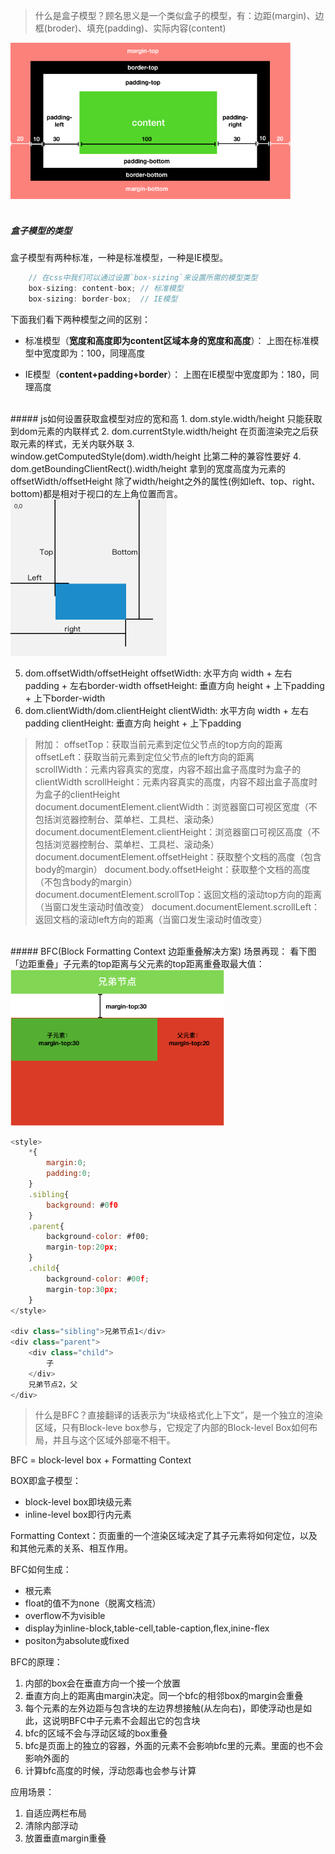 > 什么是盒子模型？顾名思义是一个类似盒子的模型，有：边距(margin)、边框(broder)、填充(padding)、实际内容(content)

<img src="./images/box/box.png" height='250px'/>
<br/>
<br/>

##### 盒子模型的类型
盒子模型有两种标准，一种是标准模型，一种是IE模型。

```javascript
    // 在css中我们可以通过设置`box-sizing`来设置所需的模型类型
    box-sizing: content-box; // 标准模型
    box-sizing: border-box;  // IE模型
```

下面我们看下两种模型之间的区别：
- 标准模型（<b>宽度和高度即为content区域本身的宽度和高度</b>）：
    上图在标准模型中宽度即为：100，同理高度


- IE模型（<b>content+padding+border</b>）：
    上图在IE模型中宽度即为：180，同理高度



<br/>
##### js如何设置获取盒模型对应的宽和高
1. dom.style.width/height
    只能获取到dom元素的内联样式
2. dom.currentStyle.width/height
    在页面渲染完之后获取元素的样式，无关内联外联
3. window.getComputedStyle(dom).width/height
    比第二种的兼容性要好
4. dom.getBoundingClientRect().width/height
   拿到的宽度高度为元素的offsetWidth/offsetHeight      
   除了width/height之外的属性(例如left、top、right、bottom)都是相对于视口的左上角位置而言。
   <img src="./images/box/boundingClient.png" height='250px'/>
    
5. dom.offsetWidth/offsetHeight
   offsetWidth: 水平方向 width + 左右padding + 左右border-width
   offsetHeight: 垂直方向 height + 上下padding + 上下border-width
6. dom.clientWidth/dom.clientHeight
    clientWidth: 水平方向 width + 左右padding
    clientHeight: 垂直方向 height + 上下padding

> 附加：
    offsetTop：获取当前元素到定位父节点的top方向的距离
    offsetLeft：获取当前元素到定位父节点的left方向的距离<br/>
    scrollWidth：元素内容真实的宽度，内容不超出盒子高度时为盒子的clientWidth
    scrollHeight：元素内容真实的高度，内容不超出盒子高度时为盒子的clientHeight<br/>
    document.documentElement.clientWidth：浏览器窗口可视区宽度（不包括浏览器控制台、菜单栏、工具栏、滚动条）
    document.documentElement.clientHeight：浏览器窗口可视区高度（不包括浏览器控制台、菜单栏、工具栏、滚动条）<br/>
    document.documentElement.offsetHeight：获取整个文档的高度（包含body的margin）
    document.body.offsetHeight：获取整个文档的高度（不包含body的margin）<br/>
    document.documentElement.scrollTop：返回文档的滚动top方向的距离（当窗口发生滚动时值改变）
    document.documentElement.scrollLeft：返回文档的滚动left方向的距离（当窗口发生滚动时值改变）


<br/>
##### BFC(Block Formatting Context 边距重叠解决方案)
场景再现：
看下图「边距重叠」子元素的top距离与父元素的top距离重叠取最大值：
<img src="./images/box/1.png" height='250px'/>

```javascript
<style>
    *{
        margin:0;
        padding:0;
    }
    .sibling{
        background: #0f0
    }
    .parent{
        background-color: #f00;
        margin-top:20px;
    }
    .child{
        background-color: #00f;
        margin-top:30px;
    }
</style>

<div class="sibling">兄弟节点1</div>
<div class="parent">
    <div class="child">
        子
    </div>
    兄弟节点2，父
</div>
```
> 什么是BFC？直接翻译的话表示为“块级格式化上下文”，是一个独立的渲染区域，只有Block-leve box参与，它规定了内部的Block-level Box如何布局，并且与这个区域外部毫不相干。


BFC = block-level box + Formatting Context


BOX即盒子模型：
- block-level box即块级元素
- inline-level box即行内元素


Formatting Context：页面重的一个渲染区域决定了其子元素将如何定位，以及和其他元素的关系、相互作用。


BFC如何生成：
- 根元素
- float的值不为none（脱离文档流）
- overflow不为visible
- display为inline-block,table-cell,table-caption,flex,inine-flex
- positon为absolute或fixed

BFC的原理：
1. 内部的box会在垂直方向一个接一个放置
2. 垂直方向上的距离由margin决定。同一个bfc的相邻box的margin会重叠
3. 每个元素的左外边距与包含块的左边界想接触(从左向右)，即使浮动也是如此，这说明BFC中子元素不会超出它的包含块
4. bfc的区域不会与浮动区域的box重叠
5. bfc是页面上的独立的容器，外面的元素不会影响bfc里的元素。里面的也不会影响外面的
6. 计算bfc高度的时候，浮动怨毒也会参与计算


应用场景：
1. 自适应两栏布局
2. 清除内部浮动
3. 放置垂直margin重叠








